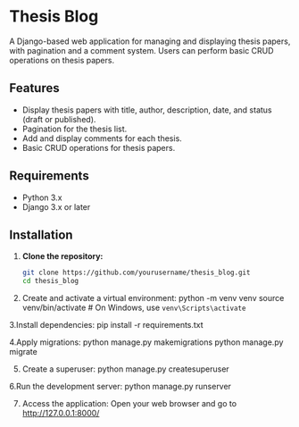 # Thesis Blog

A Django-based web application for managing and displaying thesis papers, with pagination and a comment system. Users can perform basic CRUD operations on thesis papers.

## Features

- Display thesis papers with title, author, description, date, and status (draft or published).
- Pagination for the thesis list.
- Add and display comments for each thesis.
- Basic CRUD operations for thesis papers.

## Requirements

- Python 3.x
- Django 3.x or later

## Installation

1. **Clone the repository:**
   ```bash
   git clone https://github.com/yourusername/thesis_blog.git
   cd thesis_blog
   
2. Create and activate a virtual environment:
python -m venv venv
source venv/bin/activate  # On Windows, use `venv\Scripts\activate`

3.Install dependencies:
pip install -r requirements.txt

4.Apply migrations:
python manage.py makemigrations
python manage.py migrate

5. Create a superuser:
python manage.py createsuperuser

6.Run the development server:
python manage.py runserver

7. Access the application:
Open your web browser and go to http://127.0.0.1:8000/
